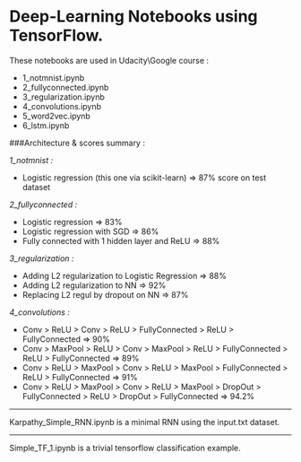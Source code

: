 # Deep-Learning Notebooks using TensorFlow.

These notebooks are used in Udacity\Google course :
* 1_notmnist.ipynb
* 2_fullyconnected.ipynb
* 3_regularization.ipynb
* 4_convolutions.ipynb
* 5_word2vec.ipynb
* 6_lstm.ipynb

###Architecture & scores summary :

*1_notmnist :*
* Logistic regression (this one via scikit-learn) => 87% score on test dataset


*2_fullyconnected :*
* Logistic regression => 83%
* Logistic regression with SGD => 86%
* Fully connected with 1 hidden layer and ReLU => 88%

*3_regularization :*
* Adding L2 regularization to Logistic Regression => 88%
* Adding L2 regularization to NN => 92%
* Replacing L2 regul by dropout on NN => 87%

*4_convolutions :*
* Conv > ReLU > Conv > ReLU > FullyConnected > ReLU > FullyConnected => 90%
* Conv > MaxPool > ReLU > Conv > MaxPool > ReLU > FullyConnected > ReLU > FullyConnected => 89%
* Conv > ReLU > MaxPool > Conv > ReLU > MaxPool > FullyConnected > ReLU > FullyConnected => 91%
* Conv > ReLU > MaxPool > Conv > ReLU > MaxPool > DropOut > FullyConnected > ReLU > DropOut > FullyConnected => 94.2%

---

Karpathy_Simple_RNN.ipynb is a minimal RNN using the input.txt dataset.

---

Simple_TF_1.ipynb is a trivial tensorflow classification example.
